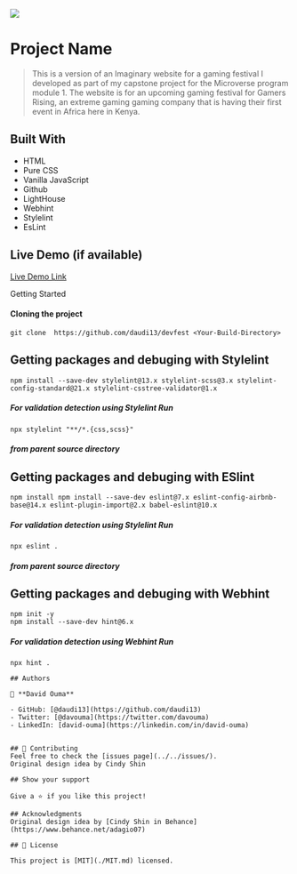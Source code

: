 ![](https://img.shields.io/badge/Microverse-blueviolet)

# Project Name

> This is a version of an Imaginary website for a gaming festival I developed as part of my capstone project for the Microverse program module 1. The website is for an upcoming gaming festival for Gamers Rising, an extreme gaming gaming company that is having their first event in Africa here in Kenya.


## Built With

- HTML
- Pure CSS
- Vanilla JavaScript
- Github
- LightHouse
- Webhint
- Stylelint
- EsLint
## Live Demo (if available)

[Live Demo Link](https://livedemo.com)


 Getting Started

#### Cloning the project
```
git clone  https://github.com/daudi13/devfest <Your-Build-Directory>
```

## Getting packages and debuging with Stylelint
```
npm install --save-dev stylelint@13.x stylelint-scss@3.x stylelint-config-standard@21.x stylelint-csstree-validator@1.x
```
##### For validation detection using Stylelint Run
```
npx stylelint "**/*.{css,scss}"
```
##### from parent source directory

## Getting packages and debuging with ESlint
```
npm install npm install --save-dev eslint@7.x eslint-config-airbnb-base@14.x eslint-plugin-import@2.x babel-eslint@10.x
```
##### For validation detection using Stylelint Run
```
npx eslint .
```
##### from parent source directory

## Getting packages and debuging with Webhint
```
npm init -y
npm install --save-dev hint@6.x
```
##### For validation detection using Webhint Run
```
npx hint .

## Authors

👤 **David Ouma**

- GitHub: [@daudi13](https://github.com/daudi13)
- Twitter: [@davouma](https://twitter.com/davouma)
- LinkedIn: [david-ouma](https://linkedin.com/in/david-ouma)


## 🤝 Contributing
Feel free to check the [issues page](../../issues/).
Original design idea by Cindy Shin

## Show your support

Give a ⭐️ if you like this project!

## Acknowledgments
Original design idea by [Cindy Shin in Behance](https://www.behance.net/adagio07)

## 📝 License

This project is [MIT](./MIT.md) licensed.